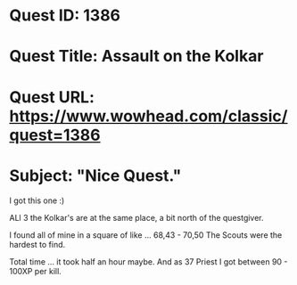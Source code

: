 # Quest ID: 1386
# Quest Title: Assault on the Kolkar
# Quest URL: https://www.wowhead.com/classic/quest=1386
# Subject: "Nice Quest."
I got this one :)

ALl 3 the Kolkar's are at the same place, a bit north of the questgiver.

I found all of mine in a square of like ... 68,43 - 70,50
The Scouts were the hardest to find.

Total time ... it took half an hour maybe. And as 37 Priest I got between 90 - 100XP per kill.